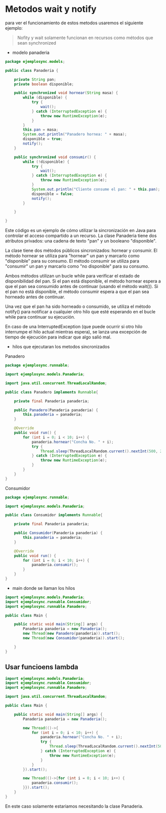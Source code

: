 # Metodos wait y notify

para ver el funcionamiento de estos metodos usaremos el siguiente ejemplo:

> Nofity y wait solamente funcionan en recursos como métodos que sean synchronized

* modelo panaderia

```java
package ejemplosync.models;

public class Panaderia {

    private String pan;
    private boolean disponible;

    public synchronized void hornear(String masa) {
        while (disponible) {
            try {
                wait();
            } catch (InterruptedException e) {
                throw new RuntimeException(e);
            }
        }
        this.pan = masa;
        System.out.println("Panadero hornea: " + masa);
        disponible = true;
        notify();
    }

    public synchronized void consumir() {
        while (!disponible) {
            try {
                wait();
            } catch (InterruptedException e) {
                throw new RuntimeException(e);
            }
            System.out.println("Cliente consume el pan: " + this.pan);
            disponible = false;
            notify();
        }

    }

}
```

Este código es un ejemplo de cómo utilizar la sincronización en Java para controlar el acceso compartido a un recurso. La clase Panaderia tiene dos atributos privados: una cadena de texto "pan" y un booleano "disponible".

La clase tiene dos métodos públicos sincronizados: hornear y consumir. El método hornear se utiliza para "hornear" un pan y marcarlo como "disponible" para su consumo. El método consumir se utiliza para "consumir" un pan y marcarlo como "no disponible" para su consumo.

Ambos métodos utilizan un bucle while para verificar el estado de disponibilidad del pan. Si el pan está disponible, el método hornear espera a que el pan sea consumido antes de continuar (usando el método wait()). Si el pan no está disponible, el método consumir espera a que el pan sea horneado antes de continuar.

Una vez que el pan ha sido horneado o consumido, se utiliza el método notify() para notificar a cualquier otro hilo que esté esperando en el bucle while para continuar su ejecución.

En caso de una InterruptedException (que puede ocurrir si otro hilo interrumpe el hilo actual mientras espera), se lanza una excepción de tiempo de ejecución para indicar que algo salió mal.


* hilos que ejecutaran los metodos sincronizados

Panadero

```java
package ejemplosync.runnable;

import ejemplosync.models.Panaderia;

import java.util.concurrent.ThreadLocalRandom;

public class Panadero implements Runnable{

    private final Panaderia panaderia;

    public Panadero(Panaderia panaderia) {
        this.panaderia = panaderia;
    }

    @Override
    public void run() {
        for (int i = 0; i < 10; i++) {
            panaderia.hornear("Concha No. " + i);
            try {
                Thread.sleep(ThreadLocalRandom.current().nextInt(500, 2000));
            } catch (InterruptedException e) {
                throw new RuntimeException(e);
            }
        }
    }
}
```

Consumidor

```java
package ejemplosync.runnable;

import ejemplosync.models.Panaderia;

public class Consumidor implements Runnable{

    private final Panaderia panaderia;

    public Consumidor(Panaderia panaderia) {
        this.panaderia = panaderia;
    }

    @Override
    public void run() {
        for (int i = 0; i < 10; i++) {
            panaderia.consumir();
        }
    }
}
```

* main donde se llaman los hilos


```java
import ejemplosync.models.Panaderia;
import ejemplosync.runnable.Consumidor;
import ejemplosync.runnable.Panadero;

public class Main {

    public static void main(String[] args) {
        Panaderia panaderia = new Panaderia();
        new Thread(new Panadero(panaderia)).start();
        new Thread(new Consumidor(panaderia)).start();

    }
}
```

## Usar funcioens lambda

```java
import ejemplosync.models.Panaderia;
import ejemplosync.runnable.Consumidor;
import ejemplosync.runnable.Panadero;

import java.util.concurrent.ThreadLocalRandom;

public class Main {

    public static void main(String[] args) {
        Panaderia panaderia = new Panaderia();

        new Thread(()->{
            for (int i = 0; i < 10; i++) {
                panaderia.hornear("Concha No. " + i);
                try {
                    Thread.sleep(ThreadLocalRandom.current().nextInt(500, 2000));
                } catch (InterruptedException e) {
                    throw new RuntimeException(e);
                }
            }
        }).start();

        new Thread(()->{for (int i = 0; i < 10; i++) {
            panaderia.consumir();
        }}).start();
    }
}
```

En este caso solamente estariamos necesitando la clase Panaderia.